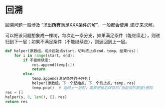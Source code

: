 # 回溯

回溯问题一般涉及 “求出**所有**满足XXX条件的解”，一般都会使用 *递归* 来求解。

可以把该问题想象成一棵树，每次走一条分支，如果满足条件（能继续走），则递归到下一层；如果不满足条件（不能继续走），则返回到上一层。

```py
def helper(原数组，切片起始点start，切片终止点end，temp，结果res)：
    for i in range(start, end):
        if 不能继续走:
            res.append(temp[:])
            return
        else:
            temp.append(满足条件的子序列)
            helper(原数组，下一个起始点，下一个终止点，temp，res)
            temp.pop()  # 返回上一层时，需要把最后保存的(当前层的数据)删除
res = []
helper(s, 0, len(), []，res)
return res
```